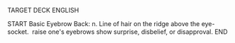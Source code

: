 TARGET DECK
ENGLISH

START
Basic
Eyebrow
Back: n. Line of hair on the ridge above the eye-socket.  raise one's eyebrows show surprise, disbelief, or disapproval.
END
